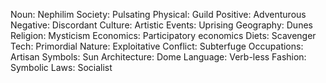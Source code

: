 Noun: Nephilim
Society: Pulsating
Physical: Guild
Positive: Adventurous
Negative: Discordant
Culture: Artistic
Events: Uprising
Geography: Dunes
Religion: Mysticism
Economics: Participatory economics
Diets: Scavenger
Tech: Primordial
Nature: Exploitative
Conflict: Subterfuge
Occupations: Artisan
Symbols: Sun
Architecture: Dome
Language: Verb-less
Fashion: Symbolic
Laws: Socialist